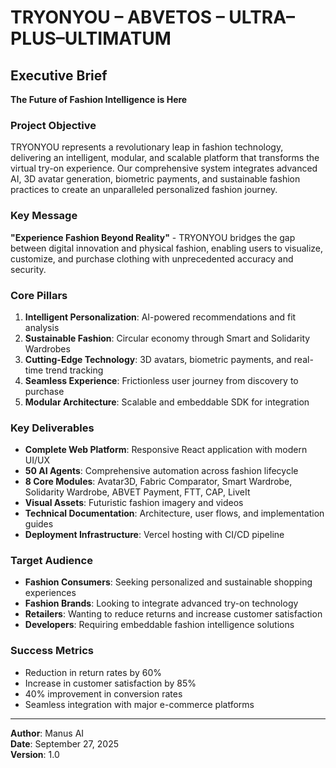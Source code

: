 # TRYONYOU – ABVETOS – ULTRA–PLUS–ULTIMATUM
## Executive Brief

**The Future of Fashion Intelligence is Here**

### Project Objective

TRYONYOU represents a revolutionary leap in fashion technology, delivering an intelligent, modular, and scalable platform that transforms the virtual try-on experience. Our comprehensive system integrates advanced AI, 3D avatar generation, biometric payments, and sustainable fashion practices to create an unparalleled personalized fashion journey.

### Key Message

**"Experience Fashion Beyond Reality"** - TRYONYOU bridges the gap between digital innovation and physical fashion, enabling users to visualize, customize, and purchase clothing with unprecedented accuracy and security.

### Core Pillars

1. **Intelligent Personalization**: AI-powered recommendations and fit analysis
2. **Sustainable Fashion**: Circular economy through Smart and Solidarity Wardrobes
3. **Cutting-Edge Technology**: 3D avatars, biometric payments, and real-time trend tracking
4. **Seamless Experience**: Frictionless user journey from discovery to purchase
5. **Modular Architecture**: Scalable and embeddable SDK for integration

### Key Deliverables

- **Complete Web Platform**: Responsive React application with modern UI/UX
- **50 AI Agents**: Comprehensive automation across fashion lifecycle
- **8 Core Modules**: Avatar3D, Fabric Comparator, Smart Wardrobe, Solidarity Wardrobe, ABVET Payment, FTT, CAP, LiveIt
- **Visual Assets**: Futuristic fashion imagery and videos
- **Technical Documentation**: Architecture, user flows, and implementation guides
- **Deployment Infrastructure**: Vercel hosting with CI/CD pipeline

### Target Audience

- **Fashion Consumers**: Seeking personalized and sustainable shopping experiences
- **Fashion Brands**: Looking to integrate advanced try-on technology
- **Retailers**: Wanting to reduce returns and increase customer satisfaction
- **Developers**: Requiring embeddable fashion intelligence solutions

### Success Metrics

- Reduction in return rates by 60%
- Increase in customer satisfaction by 85%
- 40% improvement in conversion rates
- Seamless integration with major e-commerce platforms

---

**Author**: Manus AI  
**Date**: September 27, 2025  
**Version**: 1.0
